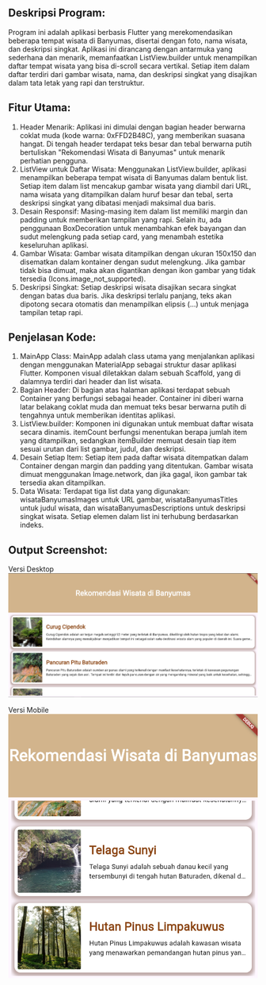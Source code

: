 ## Deskripsi Program:

Program ini adalah aplikasi berbasis Flutter yang merekomendasikan beberapa tempat wisata di Banyumas, disertai dengan foto, nama wisata, dan deskripsi singkat. Aplikasi ini dirancang dengan antarmuka yang sederhana dan menarik, memanfaatkan ListView.builder untuk menampilkan daftar tempat wisata yang bisa di-scroll secara vertikal. Setiap item dalam daftar terdiri dari gambar wisata, nama, dan deskripsi singkat yang disajikan dalam tata letak yang rapi dan terstruktur.

## Fitur Utama:
1. Header Menarik: Aplikasi ini dimulai dengan bagian header berwarna coklat muda (kode warna: 0xFFD2B48C), yang memberikan suasana hangat. Di tengah header terdapat teks besar dan tebal berwarna putih bertuliskan "Rekomendasi Wisata di Banyumas" untuk menarik perhatian pengguna.
2. ListView untuk Daftar Wisata: Menggunakan ListView.builder, aplikasi menampilkan beberapa tempat wisata di Banyumas dalam bentuk list. Setiap item dalam list mencakup gambar wisata yang diambil dari URL, nama wisata yang ditampilkan dalam huruf besar dan tebal, serta deskripsi singkat yang dibatasi menjadi maksimal dua baris.
3. Desain Responsif: Masing-masing item dalam list memiliki margin dan padding untuk memberikan tampilan yang rapi. Selain itu, ada penggunaan BoxDecoration untuk menambahkan efek bayangan dan sudut melengkung pada setiap card, yang menambah estetika keseluruhan aplikasi.
4. Gambar Wisata: Gambar wisata ditampilkan dengan ukuran 150x150 dan disematkan dalam kontainer dengan sudut melengkung. Jika gambar tidak bisa dimuat, maka akan digantikan dengan ikon gambar yang tidak tersedia (Icons.image_not_supported).
5. Deskripsi Singkat: Setiap deskripsi wisata disajikan secara singkat dengan batas dua baris. Jika deskripsi terlalu panjang, teks akan dipotong secara otomatis dan menampilkan elipsis (...) untuk menjaga tampilan tetap rapi.

## Penjelasan Kode:
1. MainApp Class: MainApp adalah class utama yang menjalankan aplikasi dengan menggunakan MaterialApp sebagai struktur dasar aplikasi Flutter. Komponen visual diletakkan dalam sebuah Scaffold, yang di dalamnya terdiri dari header dan list wisata.
2. Bagian Header: Di bagian atas halaman aplikasi terdapat sebuah Container yang berfungsi sebagai header. Container ini diberi warna latar belakang coklat muda dan memuat teks besar berwarna putih di tengahnya untuk memberikan identitas aplikasi.
3. ListView.builder: Komponen ini digunakan untuk membuat daftar wisata secara dinamis. itemCount berfungsi menentukan berapa jumlah item yang ditampilkan, sedangkan itemBuilder memuat desain tiap item sesuai urutan dari list gambar, judul, dan deskripsi.
4. Desain Setiap Item: Setiap item pada daftar wisata ditempatkan dalam Container dengan margin dan padding yang ditentukan. Gambar wisata dimuat menggunakan Image.network, dan jika gagal, ikon gambar tak tersedia akan ditampilkan.
5. Data Wisata: Terdapat tiga list data yang digunakan: wisataBanyumasImages untuk URL gambar, wisataBanyumasTitles untuk judul wisata, dan wisataBanyumasDescriptions untuk deskripsi singkat wisata. Setiap elemen dalam list ini terhubung berdasarkan indeks.

## Output Screenshot:
Versi Desktop
![App Screenshot](./ss_desktop.png)

Versi Mobile
![App Screenshot](./ss_mobile.png)